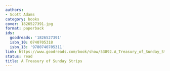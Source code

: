 ```yaml
---
authors:
- Scott Adams
category: books
cover: 1826527391.jpg
format: paperback
ids:
  goodreads: '1826527391'
  isbn_10: 0740705318
  isbn_13: '9780740705311'
link: https://www.goodreads.com/book/show/53892.A_Treasury_of_Sunday_Strips
status: read
title: A Treasury of Sunday Strips
---
```

